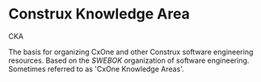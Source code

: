 # Construx Knowledge Area


CKA

The basis for organizing CxOne and other Construx software engineering
resources. Based on the *SWEBOK* organization of software engineering.\
Sometimes referred to as 'CxOne Knowledge Areas'.

